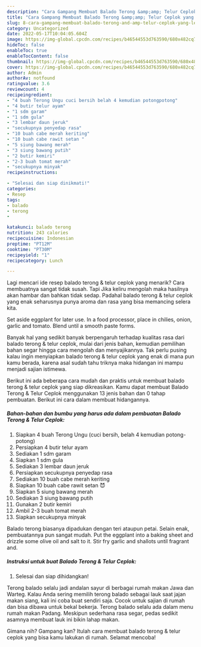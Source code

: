 ```yaml
---
description: "Cara Gampang Membuat Balado Terong &amp;amp; Telur Ceplok yang Lezat Sekali, Buat Buka Puasa Menggugah Selera"
title: "Cara Gampang Membuat Balado Terong &amp;amp; Telur Ceplok yang Lezat Sekali, Buat Buka Puasa Menggugah Selera"
slug: 8-cara-gampang-membuat-balado-terong-and-amp-telur-ceplok-yang-lezat-sekali-buat-buka-puasa-menggugah-selera
category: Uncategorized
date: 2022-05-17T10:04:05.604Z
image: https://img-global.cpcdn.com/recipes/b46544553d763590/680x482cq70/balado-terong-telur-ceplok-foto-resep-utama.jpg
hideToc: false
enableToc: true
enableTocContent: false
thumbnail: https://img-global.cpcdn.com/recipes/b46544553d763590/680x482cq70/balado-terong-telur-ceplok-foto-resep-utama.jpg
cover: https://img-global.cpcdn.com/recipes/b46544553d763590/680x482cq70/balado-terong-telur-ceplok-foto-resep-utama.jpg
author: Admin
authorAv: notfound
ratingvalue: 3.6
reviewcount: 4
recipeingredient:
- "4 buah Terong Ungu cuci bersih belah 4 kemudian potongpotong"
- "4 butir telur ayam"
- "1 sdm garam"
- "1 sdm gula"
- "3 lembar daun jeruk"
- "secukupnya penyedap rasa"
- "10 buah cabe merah keriting"
- "10 buah cabe rawit setan "
- "5 siung bawang merah"
- "3 siung bawang putih"
- "2 butir kemiri"
- "2-3 buah tomat merah"
- "secukupnya minyak"
recipeinstructions:

- "Selesai dan siap dinikmati!"
categories:
- Resep
tags:
- balado
- terong
- 

katakunci: balado terong  
nutrition: 243 calories
recipecuisine: Indonesian
preptime: "PT12M"
cooktime: "PT30M"
recipeyield: "1"
recipecategory: Lunch

---
```



Lagi mencari ide resep balado terong &amp; telur ceplok yang menarik? Cara membuatnya sangat tidak susah. Tapi Jika keliru mengolah maka hasilnya akan hambar dan bahkan tidak sedap. Padahal balado terong &amp; telur ceplok yang enak seharusnya punya aroma dan rasa yang bisa memancing selera kita.


Set aside eggplant for later use. In a food processor, place in chilies, onion, garlic and tomato. Blend until a smooth paste forms.

Banyak hal yang sedikit banyak berpengaruh terhadap kualitas rasa dari balado terong &amp; telur ceplok, mulai dari jenis bahan, kemudian pemilihan bahan segar hingga cara mengolah dan menyajikannya. Tak perlu pusing kalau ingin menyiapkan balado terong &amp; telur ceplok yang enak di mana pun kamu berada, karena asal sudah tahu triknya maka hidangan ini mampu menjadi sajian istimewa.


Berikut ini ada beberapa cara mudah dan praktis untuk membuat balado terong &amp; telur ceplok yang siap dikreasikan. Kamu dapat membuat Balado Terong &amp; Telur Ceplok menggunakan 13 jenis bahan dan 0 tahap pembuatan. Berikut ini cara dalam membuat hidangannya.

<!--inarticleads1-->

##### Bahan-bahan dan bumbu yang harus ada dalam pembuatan Balado Terong &amp; Telur Ceplok:

1. Siapkan 4 buah Terong Ungu (cuci bersih, belah 4 kemudian potong-potong)
1. Persiapkan 4 butir telur ayam
1. Sediakan 1 sdm garam
1. Siapkan 1 sdm gula
1. Sediakan 3 lembar daun jeruk
1. Persiapkan secukupnya penyedap rasa
1. Sediakan 10 buah cabe merah keriting
1. Siapkan 10 buah cabe rawit setan 😈
1. Siapkan 5 siung bawang merah
1. Sediakan 3 siung bawang putih
1. Gunakan 2 butir kemiri
1. Ambil 2-3 buah tomat merah
1. Siapkan secukupnya minyak


Balado terong biasanya dipadukan dengan teri ataupun petai. Selain enak, pembuatannya pun sangat mudah. Put the eggplant into a baking sheet and drizzle some olive oil and salt to it. Stir fry garlic and shallots until fragrant and. 

<!--inarticleads2-->

##### Instruksi untuk buat Balado Terong &amp; Telur Ceplok:


1. Selesai dan siap dihidangkan!

Terong balado selalu jadi andalan sayur di berbagai rumah makan Jawa dan Warteg. Kalau Anda sering memilih terong balado sebagai lauk saat jajan makan siang, kali ini coba buat sendiri saja. Cocok untuk sajian di rumah dan bisa dibawa untuk bekal bekerja. Terong balado selalu ada dalam menu rumah makan Padang. Meskipun sederhana rasa segar, pedas sedikit asamnya membuat lauk ini bikin lahap makan. 

Gimana nih? Gampang kan? Itulah cara membuat balado terong &amp; telur ceplok yang bisa kamu lakukan di rumah. Selamat mencoba!
